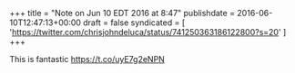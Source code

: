 +++
title = "Note on Jun 10 EDT 2016 at 8:47"
publishdate = 2016-06-10T12:47:13+00:00
draft = false
syndicated = [ 'https://twitter.com/chrisjohndeluca/status/741250363186122800?s=20' ]
+++

This is fantastic  https://t.co/uyE7g2eNPN
